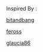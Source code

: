 Inspired By :

  [bitandbang](https://github.com/bnb/bitandbang)

  [feross](https://github.com/feross/feross)

  [glaucia86](https://github.com/glaucia86/glaucia86)